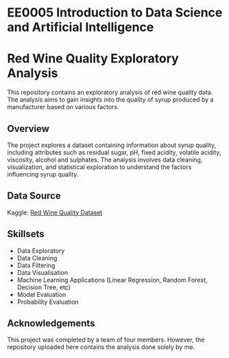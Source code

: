 # EE0005 Introduction to Data Science and Artificial Intelligence

# Red Wine Quality Exploratory Analysis
This repository contains an exploratory analysis of red wine quality data. The analysis aims to gain insights into the quality of syrup produced by a manufacturer based on various factors.

## Overview
The project explores a dataset containing information about syrup quality, including attributes such as residual sugar, pH, fixed acidity, volatile acidity, viscosity, alcohol and sulphates. The analysis involves data cleaning, visualization, and statistical exploration to understand the factors influencing syrup quality.

## Data Source
Kaggle: [Red Wine Quality Dataset]()

## Skillsets
- Data Exploratory
- Data Cleaning
- Data Filtering
- Data Visualisation
- Machine Learning Applications (Linear Regression, Random Forest, Decision Tree, etc)
- Model Evaluation
- Probability Evaluation

## Acknowledgements
This project was completed by a team of four members. However, the repository uploaded here contains the analysis done solely by me.
